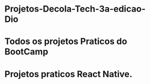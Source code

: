 # Projetos-Decola-Tech-3a-edicao-Dio
# Todos os projetos Praticos do BootCamp
# Projetos praticos React Native.
